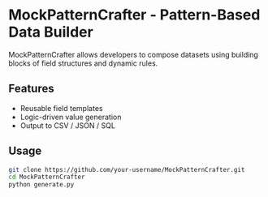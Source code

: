 # MockPatternCrafter - Pattern-Based Data Builder

MockPatternCrafter allows developers to compose datasets using building blocks of field structures and dynamic rules.

## Features
- Reusable field templates  
- Logic-driven value generation  
- Output to CSV / JSON / SQL

## Usage
```bash
git clone https://github.com/your-username/MockPatternCrafter.git
cd MockPatternCrafter
python generate.py
